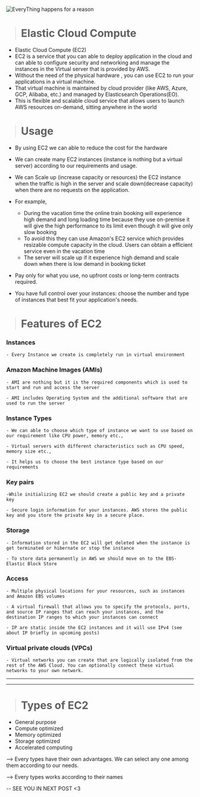 ![EveryThing happens for a reason](https://miro.medium.com/v2/resize:fit:1024/1*guN80KV8gyMUjBlbwa9W2g.png)

># Elastic Cloud Compute
* Elastic Cloud Compute (EC2)
* EC2 is a service that you can able to deploy application in the cloud and can able to configure security and networking and manage the instances in the Virtual server that is provided by AWS.
* Without the need of the physical hardware , you can use EC2 to run your applications in a virtual machine.
* That virtual machine is maintained by cloud provider (like AWS, Azure, GCP, Alibaba, etc.) and managed by Elasticsearch Operations(EO).
* This is flexible and scalable cloud service that allows users to launch AWS resources on-demand, sitting anywhere in the world

># Usage
* By using EC2 we can able to reduce the cost for the hardware
* We can create many EC2 instances (instance is nothing but a virtual server) according to our requirements and usage.
* We can Scale up (increase capacity or resources) the EC2 instance when the traffic is high in the server and scale down(decrease capacity) when there are no requests on the application.
* For example,
    - During the vacation time the online train booking will experience high demand and long loading time because they use on-premise it will give the high performance to its limit even though it will give only slow booking 
    - To avoid this they can use  Amazon's EC2 service which provides resizable compute capacity in the cloud. Users can obtain a efficient service even in the vacation time
    - The server will scale up if it experience high demand and scale down when there is low demand in booking ticket


* Pay only for what you use, no upfront costs or long-term contracts required.
* You have full control over your instances: choose the number and type of instances that best fit your application's needs.

># Features of EC2
### Instances
    - Every Instance we create is completely run in virtual environment

### Amazon Machine Images (AMIs)
    - AMI are nothing but it is the required components which is used to start and run and access the server

    - AMI includes Operating System and the additional software that are used to run the server

### Instance Types
    - We can able to choose which type of instance we want to use based on our requirement like CPU power, memory etc.,

    - Virtual servers with different characteristics such as CPU speed, memory size etc.,

    - It helps us to choose the best instance type based on our requirements

### Key pairs
    -While initializing EC2 we should create a public key and a private key

    - Secure login information for your instances. AWS stores the public key and you store the private key in a secure place.

### Storage
    - Information stored in the EC2 will get deleted when the instance is get terminated or hibernate or stop the instance

    - To store data permanently in AWS we should move on to the EBS-Elastic Block Store

### Access
    - Multiple physical locations for your resources, such as instances and Amazon EBS volumes

    - A virtual firewall that allows you to specify the protocols, ports, and source IP ranges that can reach your instances, and the destination IP ranges to which your instances can connect

    - IP are static inside the EC2 instances and it will use IPv4 (see about IP briefly in upcoming posts)

### Virtual private clouds (VPCs)
    - Virtual networks you can create that are logically isolated from the rest of the AWS Cloud. You can optionally connect these virtual networks to your own network.
***
***
># Types of EC2
* General purpose
* Compute optimized
* Memory optimized
* Storage optimized
* Accelerated computing

--> Every types  have their own advantages. We can select any one among them according to our needs.

--> Every types works according to their names

-- SEE YOU IN NEXT POST <3
